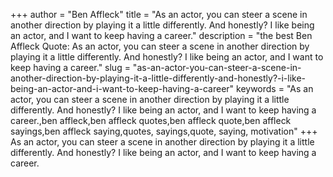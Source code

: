+++
author = "Ben Affleck"
title = "As an actor, you can steer a scene in another direction by playing it a little differently. And honestly? I like being an actor, and I want to keep having a career."
description = "the best Ben Affleck Quote: As an actor, you can steer a scene in another direction by playing it a little differently. And honestly? I like being an actor, and I want to keep having a career."
slug = "as-an-actor-you-can-steer-a-scene-in-another-direction-by-playing-it-a-little-differently-and-honestly?-i-like-being-an-actor-and-i-want-to-keep-having-a-career"
keywords = "As an actor, you can steer a scene in another direction by playing it a little differently. And honestly? I like being an actor, and I want to keep having a career.,ben affleck,ben affleck quotes,ben affleck quote,ben affleck sayings,ben affleck saying,quotes, sayings,quote, saying, motivation"
+++
As an actor, you can steer a scene in another direction by playing it a little differently. And honestly? I like being an actor, and I want to keep having a career.
